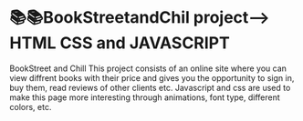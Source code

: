 ﻿# 📚📚BookStreetandChil project--> HTML CSS and JAVASCRIPT
BookStreet and Chill This project consists of an online site where you can view diffrent books with their price and gives you the opportunity to sign in, buy them, read reviews of other clients etc. Javascript and css are used to make this page more interesting through animations, font type, different colors, etc.

